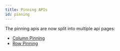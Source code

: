 ```yaml
---
title: Pinning APIs
id: pinning
---
```


<!-- Deprecated -->

The pinning apis are now split into multiple api pages:

- [Column Pinning](../../features/column-pinning.md)
- [Row Pinning](../../features/row-pinning.md)